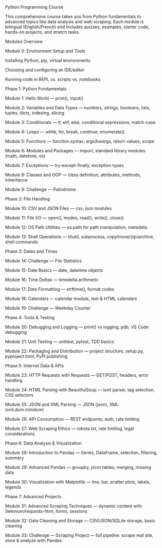 Python Programming Course

This comprehensive course takes you from Python fundamentals to advanced topics like data analysis and web scraping. Each module is bilingual (English/French) and includes quizzes, examples, starter code, hands-on projects, and stretch tasks.

Modules Overview

Module 0: Environment Setup and Tools

Installing Python, pip, virtual environments

Choosing and configuring an IDE/editor

Running code in REPL vs. scripts vs. notebooks

Phase 1: Python Fundamentals

Module 1: Hello World — print(), input()

Module 2: Variables and Data Types — numbers, strings, booleans, lists, tuples, dicts, indexing, slicing

Module 3: Conditionals — if, elif, else, conditional expressions, match-case

Module 4: Loops — while, for, break, continue, enumerate()

Module 5: Functions — function syntax, args/kwargs, return values, scope

Module 6: Modules and Packages — import, standard library modules (math, datetime, os)

Module 7: Exceptions — try-except-finally, exception types

Module 8: Classes and OOP — class definition, attributes, methods, inheritance

Module 9: Challenge — Palindrome

Phase 2: File Handling

Module 10: CSV and JSON Files — csv, json modules

Module 11: File I/O — open(), modes, read(), write(), close()

Module 12: OS Path Utilities — os.path for path manipulation, metadata

Module 13: Shell Operations — shutil, subprocess, copy/move/zip/archive, shell commands

Phase 3: Dates and Times

Module 14: Challenge — File Statistics

Module 15: Date Basics — date, datetime objects

Module 16: Time Deltas — timedelta arithmetic

Module 17: Date Formatting — strftime(), format codes

Module 18: Calendars — calendar module, text & HTML calendars

Module 19: Challenge — Weekday Counter

Phase 4: Tools & Testing

Module 20: Debugging and Logging — print() vs logging, pdb, VS Code debugging

Module 21: Unit Testing — unittest, pytest, TDD basics

Module 22: Packaging and Distribution — project structure, setup.py, pyproject.toml, PyPI publishing

Phase 5: Internet Data & APIs

Module 23: HTTP Requests with Requests — GET/POST, headers, error handling

Module 24: HTML Parsing with BeautifulSoup — lxml parser, tag selection, CSS selectors

Module 25: JSON and XML Parsing — JSON (json), XML (xml.dom.minidom)

Module 26: API Consumption — REST endpoints, auth, rate limiting

Module 27: Web Scraping Ethics — robots.txt, rate limiting, legal considerations

Phase 6: Data Analysis & Visualization

Module 28: Introduction to Pandas — Series, DataFrame, selection, filtering, summary

Module 29: Advanced Pandas — groupby, pivot tables, merging, missing data

Module 30: Visualization with Matplotlib — line, bar, scatter plots, labels, legends

Phase 7: Advanced Projects

Module 31: Advanced Scraping Techniques — dynamic content with Selenium/requests-html, forms, sessions

Module 32: Data Cleaning and Storage — CSV/JSON/SQLite storage, basic cleaning

Module 33: Challenge — Scraping Project — full pipeline: scrape real site, store & analyze with Pandas


